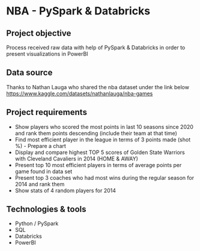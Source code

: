 # **NBA - PySpark & Databricks**

## Project objective
Process received raw data with help of PySpark & Databricks in order to present visualizations in PowerBI <br />


## Data source
Thanks to Nathan Lauga who shared the nba dataset under the link below </br>
https://www.kaggle.com/datasets/nathanlauga/nba-games

## Project requirements
+ Show players who scored the most points in last 10 seasons since 2020 and rank them points descending (include their team at that time)
+ Find most efficient player in the league in terms of 3 points made (shot %) - Prepare a chart
+ Display and compare highest TOP 5 scores of Golden State Warriors with Cleveland Cavaliers in 2014 (HOME & AWAY)
+ Present top 10 most efficient players in terms of average points per game found in data set
+ Present top 3 coaches who had most wins during the regular season for 2014 and rank them
+ Show stats of 4 random players for 2014



## Technologies & tools
+ Python / PySpark
+ SQL
+ Databricks
+ PowerBI
